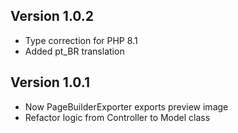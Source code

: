 ## Version 1.0.2
 - Type correction for PHP 8.1
 - Added pt_BR translation

## Version 1.0.1
 - Now PageBuilderExporter exports preview image
 - Refactor logic from Controller to Model class